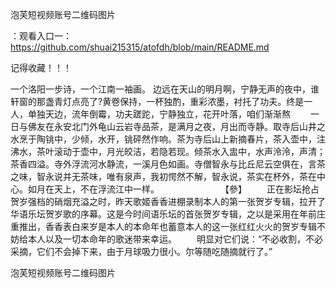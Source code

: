 泡芙短视频账号二维码图片

：观看入口一：https://github.com/shuai215315/atofdh/blob/main/README.md


记得收藏！！！



一个洛阳一步诗，一个江南一袖画。
边远在天山的明月啊，宁静无声的夜中，谁轩窗的那盏青灯点亮了?黄卷保持，一杯独酌，重彩浓墨，衬托了功夫。终是一人，单独天边，流年倒霉，功夫蹉跎，宁静独立，花开叶落，咱们渐渐熬
　　一日与佛友在永安北门外龟山云岩寺品茶，是满月之夜，月出而寺静。取寺后山井之水烹于陶铫中，少倾，水开，铫砰然作响。茶为寺后山上新摘春片，茶入壶中，注沸水，茶叶滚动于壶中，月光皎洁，若隐若现。倾茶水入盅中，水声泠泠，声清；茶香四溢。寺外浮流河水静流，一溪月色如画。寺僧智永与比丘尼云空俱在，言茶之味，智永说并无茶味，唯有泉声，我初愕然不解，智永说，茶实在杯外，茶在中心。如月在天上，不在浮流江中一样。　　　　　　　　【參】
　　正在影坛抢占贺岁强档的硝烟充溢之时，昨天歌姬香香进棚录制本人的第一张贺岁专辑，拉开了华语乐坛贺岁歌的序幕。这是今时间语乐坛的首张贺岁专辑，之以是采用在年前庄重推出，香香表白来岁是本人的本命年也蓄意本人的这一张红红火火的贺岁专辑不妨给本人以及一切本命年的歌迷带来幸运。
　　明显对它们说：“不必收割，不必采摘，它们不会掉下来，由于月球吸力很小。尔等随吃随摘就行了。”







泡芙短视频账号二维码图片

